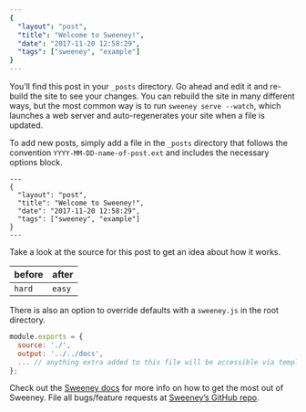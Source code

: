 ```yaml
---
{
  "layout": "post",
  "title": "Welcome to Sweeney!",
  "date": "2017-11-20 12:58:29",
  "tags": ["sweeney", "example"]
}
---
```


You’ll find this post in your `_posts` directory. Go ahead and edit it and re-build the site to see your changes. You can rebuild the site in many different ways, but the most common way is to run `sweeney serve --watch`, which launches a web server and auto-regenerates your site when a file is updated.

To add new posts, simply add a file in the `_posts` directory that follows the convention `YYYY-MM-DD-name-of-post.ext` and includes the necessary options block.

```
---
{
  "layout": "post",
  "title": "Welcome to Sweeney!",
  "date": "2017-11-20 12:58:29",
  "tags": ["sweeney", "example"]
}
---
```

Take a look at the source for this post to get an idea about how it works.

| before | after |
|--------|-------|
| `hard` | `easy`|

There is also an option to override defaults with a `sweeney.js` in the root directory.

```javascript
module.exports = {
  source: './',
  output: '../../docs',
  ... // anything extra added to this file will be accessible via templates
};
```

Check out the [Sweeney docs](https://github.com/gabrielcsapo/sweeney) for more info on how to get the most out of Sweeney. File all bugs/feature requests at [Sweeney’s GitHub repo](https://github.com/gabrielcsapo/sweeney).
